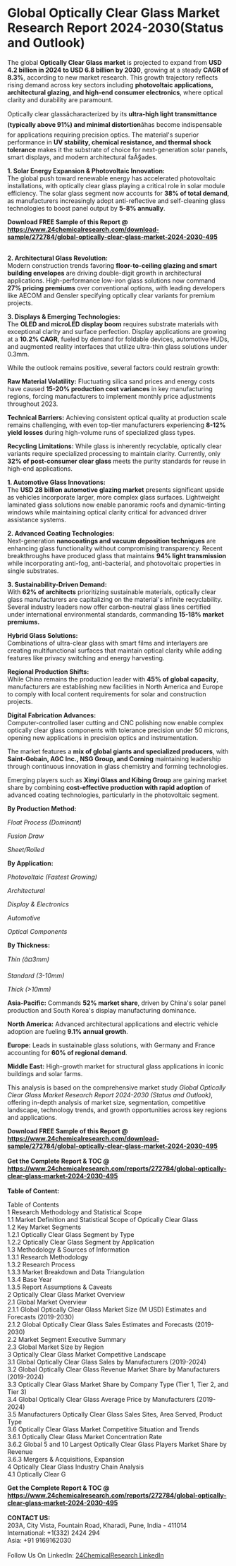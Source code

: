 <h1>Global Optically Clear Glass Market Research Report 2024-2030(Status and Outlook)</h1><p>The global <strong>Optically Clear Glass market</strong> is projected to expand from <strong>USD 4.2 billion in 2024 to USD 6.8 billion by 2030</strong>, growing at a steady <strong>CAGR of 8.3%</strong>, according to new market research. This growth trajectory reflects rising demand across key sectors including <strong>photovoltaic applications, architectural glazing, and high-end consumer electronics</strong>, where optical clarity and durability are paramount.</p><p>Optically clear glassâcharacterized by its <strong>ultra-high light transmittance (typically above 91%) and minimal distortion</strong>âhas become indispensable for applications requiring precision optics. The material's superior performance in <strong>UV stability, chemical resistance, and thermal shock tolerance</strong> makes it the substrate of choice for next-generation solar panels, smart displays, and modern architectural faÃ§ades.</p><p><strong>1. Solar Energy Expansion &amp; Photovoltaic Innovation:</strong><br>
The global push toward renewable energy has accelerated photovoltaic installations, with optically clear glass playing a critical role in solar module efficiency. The solar glass segment now accounts for <strong>38% of total demand</strong>, as manufacturers increasingly adopt anti-reflective and self-cleaning glass technologies to boost panel output by <strong>5-8% annually</strong>.</p><div><b>Download FREE Sample of this Report @ 
            <a href="https://www.24chemicalresearch.com/download-sample/272784/global-optically-clear-glass-market-2024-2030-495">
            https://www.24chemicalresearch.com/download-sample/272784/global-optically-clear-glass-market-2024-2030-495</a></b></div><br><p><strong>2. Architectural Glass Revolution:</strong><br>
Modern construction trends favoring <strong>floor-to-ceiling glazing and smart building envelopes</strong> are driving double-digit growth in architectural applications. High-performance low-iron glass solutions now command <strong>27% pricing premiums</strong> over conventional options, with leading developers like AECOM and Gensler specifying optically clear variants for premium projects.</p><p><strong>3. Displays &amp; Emerging Technologies:</strong><br>
The <strong>OLED and microLED display boom</strong> requires substrate materials with exceptional clarity and surface perfection. Display applications are growing at a <strong>10.2% CAGR</strong>, fueled by demand for foldable devices, automotive HUDs, and augmented reality interfaces that utilize ultra-thin glass solutions under 0.3mm.</p><p>While the outlook remains positive, several factors could restrain growth:</p><p><strong>Raw Material Volatility:</strong> Fluctuating silica sand prices and energy costs have caused <strong>15-20% production cost variances</strong> in key manufacturing regions, forcing manufacturers to implement monthly price adjustments throughout 2023.</p><p><strong>Technical Barriers:</strong> Achieving consistent optical quality at production scale remains challenging, with even top-tier manufacturers experiencing <strong>8-12% yield losses</strong> during high-volume runs of specialized glass types.</p><p><strong>Recycling Limitations:</strong> While glass is inherently recyclable, optically clear variants require specialized processing to maintain clarity. Currently, only <strong>32% of post-consumer clear glass</strong> meets the purity standards for reuse in high-end applications.</p><p><strong>1. Automotive Glass Innovations:</strong><br>
The <strong>USD 28 billion automotive glazing market</strong> presents significant upside as vehicles incorporate larger, more complex glass surfaces. Lightweight laminated glass solutions now enable panoramic roofs and dynamic-tinting windows while maintaining optical clarity critical for advanced driver assistance systems.</p><p><strong>2. Advanced Coating Technologies:</strong><br>
Next-generation <strong>nanocoatings and vacuum deposition techniques</strong> are enhancing glass functionality without compromising transparency. Recent breakthroughs have produced glass that maintains <strong>94% light transmission</strong> while incorporating anti-fog, anti-bacterial, and photovoltaic properties in single substrates.</p><p><strong>3. Sustainability-Driven Demand:</strong><br>
With <strong>62% of architects</strong> prioritizing sustainable materials, optically clear glass manufacturers are capitalizing on the material's infinite recyclability. Several industry leaders now offer carbon-neutral glass lines certified under international environmental standards, commanding <strong>15-18% market premiums.</strong></p><p><strong>Hybrid Glass Solutions:</strong><br>
	Combinations of ultra-clear glass with smart films and interlayers are creating multifunctional surfaces that maintain optical clarity while adding features like privacy switching and energy harvesting.</p><p><strong>Regional Production Shifts:</strong><br>
	While China remains the production leader with <strong>45% of global capacity</strong>, manufacturers are establishing new facilities in North America and Europe to comply with local content requirements for solar and construction projects.</p><p><strong>Digital Fabrication Advances:</strong><br>
	Computer-controlled laser cutting and CNC polishing now enable complex optically clear glass components with tolerance precision under 50 microns, opening new applications in precision optics and instrumentation.</p><p>The market features a <strong>mix of global giants and specialized producers</strong>, with <strong>Saint-Gobain, AGC Inc., NSG Group, and Corning</strong> maintaining leadership through continuous innovation in glass chemistry and forming technologies.</p><p>Emerging players such as <strong>Xinyi Glass and Kibing Group</strong> are gaining market share by combining <strong>cost-effective production with rapid adoption</strong> of advanced coating technologies, particularly in the photovoltaic segment.</p><p><strong>By Production Method:</strong></p><p><em>Float Process (Dominant)</em></p><p><em>Fusion Draw</em></p><p><em>Sheet/Rolled</em></p><p><strong>By Application:</strong></p><p><em>Photovoltaic (Fastest Growing)</em></p><p><em>Architectural</em></p><p><em>Display &amp; Electronics</em></p><p><em>Automotive</em></p><p><em>Optical Components</em></p><p><strong>By Thickness:</strong></p><p><em>Thin (â¤3mm)</em></p><p><em>Standard (3-10mm)</em></p><p><em>Thick (&gt;10mm)</em></p><p><strong>Asia-Pacific:</strong> Commands <strong>52% market share</strong>, driven by China's solar panel production and South Korea's display manufacturing dominance.</p><p><strong>North America:</strong> Advanced architectural applications and electric vehicle adoption are fueling <strong>9.1% annual growth</strong>.</p><p><strong>Europe:</strong> Leads in sustainable glass solutions, with Germany and France accounting for <strong>60% of regional demand</strong>.</p><p><strong>Middle East:</strong> High-growth market for structural glass applications in iconic buildings and solar farms.</p><p>This analysis is based on the comprehensive market study <em>Global Optically Clear Glass Market Research Report 2024-2030 (Status and Outlook)</em>, offering in-depth analysis of market size, segmentation, competitive landscape, technology trends, and growth opportunities across key regions and applications.</p><div><b>Download FREE Sample of this Report @ 
            <a href="https://www.24chemicalresearch.com/download-sample/272784/global-optically-clear-glass-market-2024-2030-495">
            https://www.24chemicalresearch.com/download-sample/272784/global-optically-clear-glass-market-2024-2030-495</a></b></div><br><div><b>Get the Complete Report & TOC @ 
            <a href="https://www.24chemicalresearch.com/reports/272784/global-optically-clear-glass-market-2024-2030-495">
            https://www.24chemicalresearch.com/reports/272784/global-optically-clear-glass-market-2024-2030-495</a></b></div><br>
            <b>Table of Content:</b><p>Table of Contents<br />
1 Research Methodology and Statistical Scope<br />
1.1 Market Definition and Statistical Scope of Optically Clear Glass<br />
1.2 Key Market Segments<br />
1.2.1 Optically Clear Glass Segment by Type<br />
1.2.2 Optically Clear Glass Segment by Application<br />
1.3 Methodology & Sources of Information<br />
1.3.1 Research Methodology<br />
1.3.2 Research Process<br />
1.3.3 Market Breakdown and Data Triangulation<br />
1.3.4 Base Year<br />
1.3.5 Report Assumptions & Caveats<br />
2 Optically Clear Glass Market Overview<br />
2.1 Global Market Overview<br />
2.1.1 Global Optically Clear Glass Market Size (M USD) Estimates and Forecasts (2019-2030)<br />
2.1.2 Global Optically Clear Glass Sales Estimates and Forecasts (2019-2030)<br />
2.2 Market Segment Executive Summary<br />
2.3 Global Market Size by Region<br />
3 Optically Clear Glass Market Competitive Landscape<br />
3.1 Global Optically Clear Glass Sales by Manufacturers (2019-2024)<br />
3.2 Global Optically Clear Glass Revenue Market Share by Manufacturers (2019-2024)<br />
3.3 Optically Clear Glass Market Share by Company Type (Tier 1, Tier 2, and Tier 3)<br />
3.4 Global Optically Clear Glass Average Price by Manufacturers (2019-2024)<br />
3.5 Manufacturers Optically Clear Glass Sales Sites, Area Served, Product Type<br />
3.6 Optically Clear Glass Market Competitive Situation and Trends<br />
3.6.1 Optically Clear Glass Market Concentration Rate<br />
3.6.2 Global 5 and 10 Largest Optically Clear Glass Players Market Share by Revenue<br />
3.6.3 Mergers & Acquisitions, Expansion<br />
4 Optically Clear Glass Industry Chain Analysis<br />
4.1 Optically Clear G</p><div><b>Get the Complete Report & TOC @ 
            <a href="https://www.24chemicalresearch.com/reports/272784/global-optically-clear-glass-market-2024-2030-495">
            https://www.24chemicalresearch.com/reports/272784/global-optically-clear-glass-market-2024-2030-495</a></b></div><br><b>CONTACT US:</b><br>
            203A, City Vista, Fountain Road, Kharadi, Pune, India - 411014<br>
            International: +1(332) 2424 294<br>
            Asia: +91 9169162030 <br><br>
            Follow Us On LinkedIn: <a href="https://www.linkedin.com/company/24chemicalresearch/">24ChemicalResearch LinkedIn</a>
